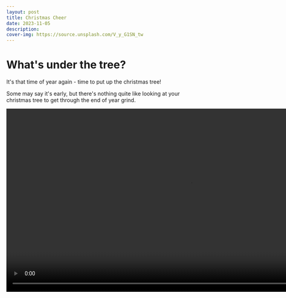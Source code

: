 ```yaml
---
layout: post
title: Christmas Cheer
date: 2023-11-05
description: 
cover-img: https://source.unsplash.com/V_y_G1SN_tw
---
```

# What's under the tree?
It's that time of year again - time to put up the christmas tree!

Some may say it's early, but there's nothing quite like looking at your christmas tree to get through the end of year grind.

<div style="width:100%;height:480px;background-color:black;text-align:center;">
  <video style="height:100%;" controls>
    <source src="https://lh3.googleusercontent.com/pw/ADCreHcKHM71OMFEpn0VkEBDNnm8JsLYcH3AEsm2tP6afp2Q2mWrewhHYkk9vnyDSW6cuTmNKIRAIYzIlbjR-HnhgQHXx17dwwkx_4xejHWEdXbDcEC6WaKM=m37" type="video/mp4">
  </video>
</div>